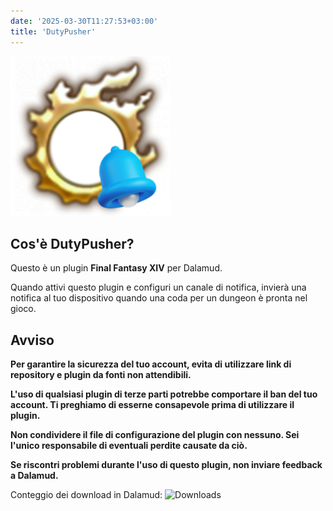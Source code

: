 ```yaml
---
date: '2025-03-30T11:27:53+03:00'
title: 'DutyPusher'
---
```


![Logo](https://github.com/MorCherlf/FFXIVDutyPusher/blob/master/Resources/img/icon.png?raw=true)

## Cos'è DutyPusher?

Questo è un plugin **Final Fantasy XIV** per Dalamud.

Quando attivi questo plugin e configuri un canale di notifica, invierà una notifica al tuo dispositivo quando una coda per un dungeon è pronta nel gioco.

## Avviso

**Per garantire la sicurezza del tuo account, evita di utilizzare link di repository e plugin da fonti non attendibili.**

**L'uso di qualsiasi plugin di terze parti potrebbe comportare il ban del tuo account. Ti preghiamo di esserne consapevole prima di utilizzare il plugin.**

**Non condividere il file di configurazione del plugin con nessuno. Sei l'unico responsabile di eventuali perdite causate da ciò.**

**Se riscontri problemi durante l'uso di questo plugin, non inviare feedback a Dalamud.**

Conteggio dei download in Dalamud: ![Downloads](https://dutypusher-badge.morcherlfy.workers.dev/?name=DutyPusher)